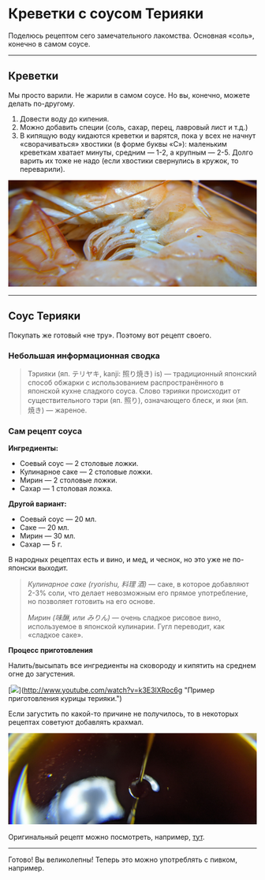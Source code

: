 # Креветки с соусом Терияки

Поделюсь рецептом сего замечательного лакомства. Основная «соль», конечно в самом соусе.

* * *

## Креветки

Мы просто варили. Не жарили в самом соусе. Но вы, конечно, можете делать по-другому.

1.  Довести воду до кипения.
2.  Можно добавить специи (соль, сахар, перец, лавровый лист и т.д.)
3.  В кипящую воду кидаются креветки и варятся, пока у всех не начнут «сворачиваться» хвостики (в форме буквы «С»): маленьким креветкам хватает минуты, средним — 1-2, а крупным — 2-5. Долго варить их тоже не надо (если хвостики свернулись в кружок, то переварили).

![](./static/teriyaki-shrimp-1.jpg)

* * *

## Соус Терияки

Покупать же готовый «не тру». Поэтому вот рецепт своего.

### Небольшая информационная сводка

> Тэрияки (яп. テリヤキ, kanji: 照り焼き) is) — традиционный японский способ обжарки с использованием распространённого в японской кухне сладкого соуса. Слово тэрияки происходит от существительного тэри (яп. 照り), означающего блеск, и яки (яп. 焼き) — жареное.

### Сам рецепт соуса

**Ингредиенты:**

- Соевый соус — 2 столовые ложки.
- Кулинарное саке — 2 столовые ложки.
- Мирин — 2 столовые ложки.
- Сахар — 1 столовая ложка.

**Другой вариант:**

- Соевый соус — 20 мл.
- Саке — 20 мл.
- Мирин — 30 мл.
- Сахар — 5 г.

В народных рецептах есть и вино, и мед, и чеснок, но это уже не по-японски выходит.

> *Кулинарное саке (ryorishu, 料理 酒)* — саке, в которое добавляют 2-3% соли, что делает невозможным его прямое употребление, но позволяет готовить на его основе.
> 
> *Мирин (味醂, или みりん)* — очень сладкое рисовое вино, используемое в японской кулинарии. Гугл переводит, как «сладкое саке».

**Процесс приготовления**

Налить/высыпать все ингредиенты на сковороду и кипятить на среднем огне до загустения.

[![](http://img.youtube.com/vi/k3E3lXRoc6g/0.jpg)\](http://www.youtube.com/watch?v=k3E3lXRoc6g "Пример приготовления курицы терияки.")

Если загустить по какой-то причине не получилось, то в некоторых рецептах советуют добавлять крахмал.

![](./static/teriyaki-shrimp-2.jpg)

Оригинальный рецепт можно посмотреть, например, [тут](https://www.kurashiru.com/recipes/e488ced9-0e5c-49a9-a985-4eb6813a88fc).

* * *

Готово! Вы великолепны! Теперь это можно употреблять с пивком, например.

